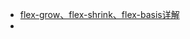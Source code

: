 * [flex-grow、flex-shrink、flex-basis详解](https://blog.csdn.net/m0_37058714/article/details/80765562)
* 